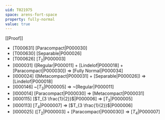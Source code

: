 ```yaml
---
uid: T021975
space: arens-fort-space
property: fully-normal
value: true
---
```

[[Proof]]

* [T000631] [Paracompact|P000030]
* [T000630] [Separable|P000026]
* [T000626] [$T_2$|P000003]
* [I000031] ([Regular|P000011] + [Lindelof|P000018] + [Paracompact|P000030]) => [Fully Normal|P000034]
* [I000024] ([Metacompact|P000031] + [Separable|P000026]) => [Lindelof|P000018]
* [I000146] ~[$T_3$|P000005] => ~[Regular|P000011]
* [I000014] [Paracompact|P000030] => [Metacompact|P000031]
* [I000115] [$T_{3 \frac{1}{2}}$|P000006] => [$T_3$|P000005]
* [I000113] [$T_4$|P000007] => [$T_{3 \frac{1}{2}}$|P000006]
* [I000025] ([$T_2$|P000003] + [Paracompact|P000030]) => [$T_4$|P000007]

